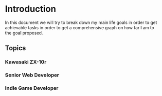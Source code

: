 
# Introduction

In this document we will try to break down my main life goals in order to get achievable tasks in order to get a comprehensive graph on how far I am to the goal proposed.

## Topics

### Kawasaki ZX-10r

### Senior Web Developer

### Indie Game Developer

